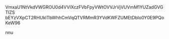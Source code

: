 VmxaU1NtVkdVWGROU0d4VVlXczFVbFpyVWtOVVJrVjVUVmM1YUZadGVGTlZS
bEYzVXpCT2RHUklTbWhhCmVqQTVRMmR3YVdKWFZUMEtDblo0Y0E9PQoKeW96

nnu
